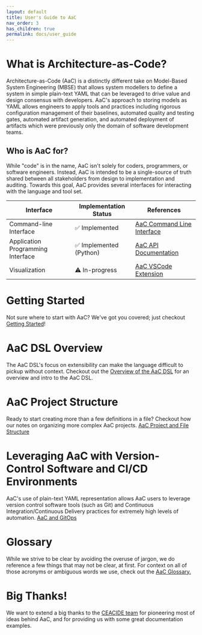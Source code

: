 ```yaml
---
layout: default
title: User's Guide to AaC
nav_order: 3
has_children: true
permalink: docs/user_guide
---
```


# What is Architecture-as-Code?
Architecture-as-Code (AaC) is a distinctly different take on Model-Based System Engineering (MBSE) that allows system modellers to define a system in simple plain-text YAML that can be leveraged to drive value and design consensus with developers. AaC's approach to storing models as YAML allows engineers to apply tools and practices including rigorous configuration management of their baselines, automated quality and testing gates, automated artifact generation, and automated deployment of artifacts which were previously only the domain of software development teams.

## Who is AaC for?
While "code" is in the name, AaC isn't solely for coders, programmers, or software engineers. Instead, AaC is intended to be a single-source of truth shared between all stakeholders from design to implementation and auditing. Towards this goal, AaC provides several interfaces for interacting with the language and tool set.

| Interface                         | Implementation Status    | References                                  |
|-----------------------------------|--------------------------|---------------------------------------------|
| Command-line Interface            | ✅ Implemented           | [AaC Command Line Interface](./aac_cli)     |
| Application Programming Interface | ✅ Implemented (Python)  | [AaC API Documentation](../dev_guide/aac_api/index.md)                                         |
| Visualization                     | ⚠️ In-progress           | [AaC VSCode Extension](../vscode_extension/index.md) |

# Getting Started
Not sure where to start with AaC? We've got you covered; just checkout
[Getting Started](./getting_started)!

# AaC DSL Overview
The AaC DSL's focus on extensibility can make the language difficult to pickup without context. Checkout out the
[Overview of the AaC DSL](./aac_language) for an overview and intro to the AaC DSL.

# AaC Project Structure
Ready to start creating more than a few definitions in a file? Checkout how our notes on organizing more complex AaC projects.
[AaC Project and File Structure](./project_structure)

# Leveraging AaC with Version-Control Software and CI/CD Environments
AaC's use of plain-text YAML representation allows AaC users to leverage version control software tools (such as Git) and Continuous Integration/Continuous Delivery practices for extremely high levels of automation.
[AaC and GitOps](./aac_gitops)

# Glossary
While we strive to be clear by avoiding the overuse of jargon, we do reference a few things that may not be clear, at first. For context on all of those acronyms or ambiguous words we use, check out the
[AaC Glossary.](./glossary)

# Big Thanks!
We want to extend a big thanks to the [CEACIDE team](https://northropgrumman.github.io/jellyfish/) for pioneering most of ideas behind AaC, and for providing us with some great documentation examples.
